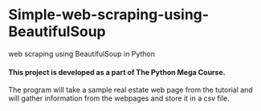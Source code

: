 # Simple-web-scraping-using-BeautifulSoup
 web scraping using BeautifulSoup in Python

#### This project is developed as a part of The Python Mega Course.
The program will take a sample real estate web page from the tutorial and will gather information from the webpages and store it in a csv file.
